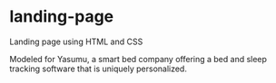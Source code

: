 # landing-page
Landing page using HTML and CSS

Modeled for Yasumu, a smart bed company offering a bed and sleep tracking software that is uniquely personalized.
